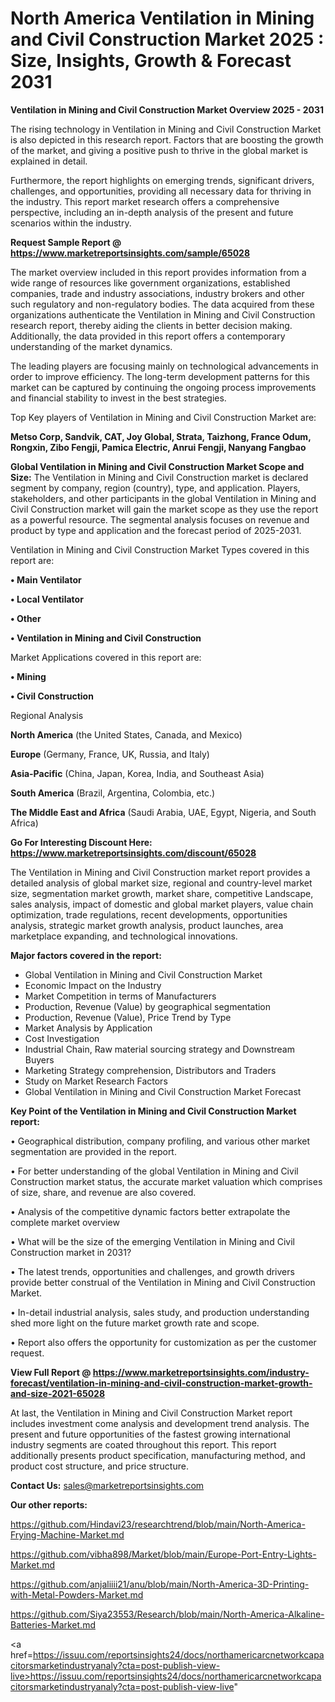 # North America Ventilation in Mining and Civil Construction Market 2025 : Size, Insights, Growth & Forecast 2031

<Strong> Ventilation in Mining and Civil Construction Market Overview 2025 - 2031</strong>

The rising technology in Ventilation in Mining and Civil Construction Market is also depicted in this research report. Factors that are boosting the growth of the market, and giving a positive push to thrive in the global market is explained in detail.

Furthermore, the report highlights on emerging trends, significant drivers, challenges, and opportunities, providing all necessary data for thriving in the industry. This report market research offers a comprehensive perspective, including an in-depth analysis of the present and future scenarios within the industry.

<strong>Request Sample Report @ <a href=https://www.marketreportsinsights.com/sample/65028>https://www.marketreportsinsights.com/sample/65028</a></strong>

The market overview included in this report provides information from a wide range of resources like government organizations, established companies, trade and industry associations, industry brokers and other such regulatory and non-regulatory bodies. The data acquired from these organizations authenticate the Ventilation in Mining and Civil Construction research report, thereby aiding the clients in better decision making. Additionally, the data provided in this report offers a contemporary understanding of the market dynamics.

The leading players are focusing mainly on technological advancements in order to improve efficiency. The long-term development patterns for this market can be captured by continuing the ongoing process improvements and financial stability to invest in the best strategies.

Top Key players of Ventilation in Mining and Civil Construction Market are:

<strong>Metso Corp, Sandvik, CAT, Joy Global, Strata, Taizhong, France Odum, Rongxin, Zibo Fengji, Pamica Electric, Anrui Fengji, Nanyang Fangbao</strong>

<strong><b>Global Ventilation in Mining and Civil Construction Market Scope and Size:</b></strong>
The Ventilation in Mining and Civil Construction market is declared segment by company, region (country), type, and application. Players, stakeholders, and other participants in the global Ventilation in Mining and Civil Construction market will gain the market scope as they use the report as a powerful resource. The segmental analysis focuses on revenue and product by type and application and the forecast period of 2025-2031.

Ventilation in Mining and Civil Construction Market Types covered in this report are:

<strong>• Main Ventilator

• Local Ventilator

• Other

• Ventilation in Mining and Civil Construction</strong>

Market Applications covered in this report are:

<strong>• Mining

• Civil Construction</strong> 

Regional Analysis

<strong>North America</strong> (the United States, Canada, and Mexico)

<strong>Europe</strong> (Germany, France, UK, Russia, and Italy)

<strong>Asia-Pacific</strong> (China, Japan, Korea, India, and Southeast Asia)

<strong>South America</strong> (Brazil, Argentina, Colombia, etc.)

<strong>The Middle East and Africa</strong> (Saudi Arabia, UAE, Egypt, Nigeria, and South Africa)

<strong>Go For Interesting Discount Here: <a href=https://www.marketreportsinsights.com/discount/65028>https://www.marketreportsinsights.com/discount/65028</a></strong>

The Ventilation in Mining and Civil Construction market report provides a detailed analysis of global market size, regional and country-level market size, segmentation market growth, market share, competitive Landscape, sales analysis, impact of domestic and global market players, value chain optimization, trade regulations, recent developments, opportunities analysis, strategic market growth analysis, product launches, area marketplace expanding, and technological innovations.

<strong><b>Major factors covered in the report:</b></strong>
<ul>
  <li>Global Ventilation in Mining and Civil Construction Market </li>
  <li>Economic Impact on the Industry</li>
  <li>Market Competition in terms of Manufacturers</li>
  <li>Production, Revenue (Value) by geographical segmentation</li>
  <li>Production, Revenue (Value), Price Trend by Type</li>
  <li>Market Analysis by Application</li>
  <li>Cost Investigation</li>
  <li>Industrial Chain, Raw material sourcing strategy and Downstream Buyers</li>
  <li>Marketing Strategy comprehension, Distributors and Traders</li>
  <li>Study on Market Research Factors</li>
  <li>Global Ventilation in Mining and Civil Construction Market Forecast</li>
</ul>

<strong><b>Key Point of the Ventilation in Mining and Civil Construction Market report:</b></strong>

• Geographical distribution, company profiling, and various other market segmentation are provided in the report.

• For better understanding of the global Ventilation in Mining and Civil Construction market status, the accurate market valuation which comprises of size, share, and revenue are also covered.

• Analysis of the competitive dynamic factors better extrapolate the complete market overview

• What will be the size of the emerging Ventilation in Mining and Civil Construction market in 2031?

• The latest trends, opportunities and challenges, and growth drivers provide better construal of the Ventilation in Mining and Civil Construction Market.

• In-detail industrial analysis, sales study, and production understanding shed more light on the future market growth rate and scope.

• Report also offers the opportunity for customization as per the customer request.

<strong><b>View Full Report @ <a href=https://www.marketreportsinsights.com/industry-forecast/ventilation-in-mining-and-civil-construction-market-growth-and-size-2021-65028>https://www.marketreportsinsights.com/industry-forecast/ventilation-in-mining-and-civil-construction-market-growth-and-size-2021-65028</a></b></strong>


At last, the Ventilation in Mining and Civil Construction Market report includes investment come analysis and development trend analysis. The present and future opportunities of the fastest growing international industry segments are coated throughout this report. This report additionally presents product specification, manufacturing method, and product cost structure, and price structure.

<strong>Contact Us:</strong>
sales@marketreportsinsights.com

<strong>Our other reports:</strong>

<a href=https://github.com/Hindavi23/researchtrend/blob/main/North-America-Frying-Machine-Market.md>https://github.com/Hindavi23/researchtrend/blob/main/North-America-Frying-Machine-Market.md</a>

<a href=https://github.com/vibha898/Market/blob/main/Europe-Port-Entry-Lights-Market.md>https://github.com/vibha898/Market/blob/main/Europe-Port-Entry-Lights-Market.md</a>

<a href=https://github.com/anjaliiii21/anu/blob/main/North-America-3D-Printing-with-Metal-Powders-Market.md>https://github.com/anjaliiii21/anu/blob/main/North-America-3D-Printing-with-Metal-Powders-Market.md</a>

<a href=https://github.com/Siya23553/Research/blob/main/North-America-Alkaline-Batteries-Market.md>https://github.com/Siya23553/Research/blob/main/North-America-Alkaline-Batteries-Market.md</a>

<a href=https://issuu.com/reportsinsights24/docs/northamericarcnetworkcapacitorsmarketindustryanaly?cta=post-publish-view-live>https://issuu.com/reportsinsights24/docs/northamericarcnetworkcapacitorsmarketindustryanaly?cta=post-publish-view-live</a>"
